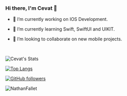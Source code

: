 ### Hi there, I'm Cevat 👋

- 🔭 I’m currently working on IOS Development.

- 🌱 I’m currently learning Swift, SwiftUI and UIKIT.

- 👯 I’m looking to collaborate on new mobile projects.

</br>

![Cevat's Stats](https://github-readme-stats.vercel.app/api?username=CevatUygur&show_icons=true&count_private=true&theme=dark)

[![Top Langs](https://github-readme-stats.vercel.app/api/top-langs/?username=CevatUygur&layout=compact)](https://github.com/anuraghazra/github-readme-stats)

[![GitHub followers](https://img.shields.io/github/followers/CevatUygur?label=Followers&style=social)](https://github.com/NathanFallet/)

<p align="left"> <img src="https://komarev.com/ghpvc/?username=CevatUygur" alt="NathanFallet" /> </p>

<!--
- 💬 Ask me about ...
- 📫 How to reach me: ...
- 😄 Pronouns: ...
- ⚡ Fun fact: ...
--!>
